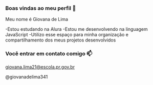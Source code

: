 ###  Boas vindas ao meu perfil 💙

Meu nome é Giovana de Lima 

-Estou estudando  na Alura
-Estou me desenvolvendo na linguagem JavaScript 
-Utilizo  esse espaço para minha organização e compartilhamento dos meus projetos  desenvolvidos 

### Você  entrar  em contato comigo 📫

giovana.lima21@escola.pr.gov.br 

@giovanadelima341
